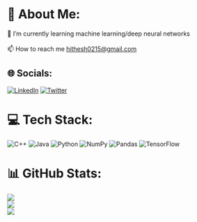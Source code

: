# 💫 About Me:
🌱 I’m currently learning machine learning/deep neural networks<br><br>📫 How to reach me hithesh0215@gmail.com


## 🌐 Socials:
[![LinkedIn](https://img.shields.io/badge/LinkedIn-%230077B5.svg?logo=linkedin&logoColor=white)](https://linkedin.com/in/hitheshjayawardana) [![Twitter](https://img.shields.io/badge/Twitter-%231DA1F2.svg?logo=Twitter&logoColor=white)](https://twitter.com/Hithesh0215) 

# 💻 Tech Stack:
![C++](https://img.shields.io/badge/c++-%2300599C.svg?style=flat-square&logo=c%2B%2B&logoColor=white) ![Java](https://img.shields.io/badge/java-%23ED8B00.svg?style=flat-square&logo=java&logoColor=white) ![Python](https://img.shields.io/badge/python-3670A0?style=flat-square&logo=python&logoColor=ffdd54) ![NumPy](https://img.shields.io/badge/numpy-%23013243.svg?style=flat-square&logo=numpy&logoColor=white) ![Pandas](https://img.shields.io/badge/pandas-%23150458.svg?style=flat-square&logo=pandas&logoColor=white) ![TensorFlow](https://img.shields.io/badge/TensorFlow-%23FF6F00.svg?style=flat-square&logo=TensorFlow&logoColor=white)
# 📊 GitHub Stats:
![](https://github-readme-stats.vercel.app/api?username=hith3sh&theme=dark&hide_border=false&include_all_commits=true&count_private=false)<br/>
![](https://github-readme-streak-stats.herokuapp.com/?user=hith3sh&theme=dark&hide_border=false)<br/>
![](https://github-readme-stats.vercel.app/api/top-langs/?username=hith3sh&theme=dark&hide_border=false&include_all_commits=true&count_private=false&layout=compact)

<!-- Proudly created with GPRM ( https://gprm.itsvg.in ) -->
